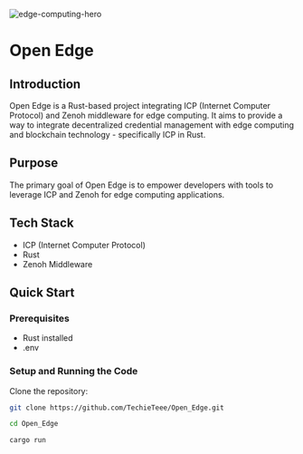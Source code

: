 ![edge-computing-hero](https://github.com/TechieTeee/Open_Edge/assets/100870737/bcb54afa-d7fd-4c89-a2af-92b771691539)

# Open Edge

## Introduction

Open Edge is a Rust-based project integrating ICP (Internet Computer Protocol) and Zenoh middleware for edge computing. It aims to provide a way to integrate decentralized credential management with edge computing and blockchain technology - specifically ICP in Rust.

## Purpose

The primary goal of Open Edge is to empower developers with tools to leverage ICP and Zenoh for edge computing applications.

## Tech Stack


- ICP (Internet Computer Protocol)
- Rust
- Zenoh Middleware


## Quick Start

### Prerequisites

- Rust installed
- .env

### Setup and Running the Code

Clone the repository:

```bash
git clone https://github.com/TechieTeee/Open_Edge.git

cd Open_Edge

cargo run

